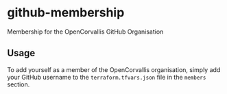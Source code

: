 # github-membership

Membership for the OpenCorvallis GitHub Organisation

## Usage

To add yourself as a member of the OpenCorvallis organisation, simply add your
GitHub username to the `terraform.tfvars.json` file in the `members` section.
